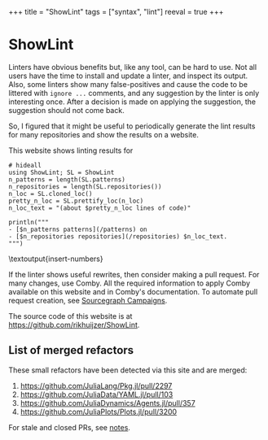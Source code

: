 +++
title = "ShowLint"
tags = ["syntax", "lint"]
reeval = true
+++

# ShowLint

Linters have obvious benefits but, like any tool, can be hard to use.
Not all users have the time to install and update a linter, and inspect its output.
Also, some linters show many false-positives and cause the code to be littered with `ignore ...` comments, and any suggestion by the linter is only interesting once.
After a decision is made on applying the suggestion, the suggestion should not come back.

So, I figured that it might be useful to periodically generate the lint results for many repositories and show the results on a website.

This website shows linting results for

```julia:insert-numbers
# hideall
using ShowLint; SL = ShowLint
n_patterns = length(SL.patterns)
n_repositories = length(SL.repositories())
n_loc = SL.cloned_loc()
pretty_n_loc = SL.prettify_loc(n_loc)
n_loc_text = "(about $pretty_n_loc lines of code)"

println("""
- [$n_patterns patterns](/patterns) on 
- [$n_repositories repositories](/repositories) $n_loc_text.
""")
```
\textoutput{insert-numbers}

If the linter shows useful rewrites, then consider making a pull request.
For many changes, use Comby.
All the required information to apply Comby available on this website and in Comby's documentation.
To automate pull request creation, see [Sourcegraph Campaigns](https://sourcegraph.com/campaigns).

The source code of this website is at <https://github.com/rikhuijzer/ShowLint>.

## List of merged refactors 

These small refactors have been detected via this site and are merged:

1. <https://github.com/JuliaLang/Pkg.jl/pull/2297>
1. <https://github.com/JuliaData/YAML.jl/pull/103>
1. <https://github.com/JuliaDynamics/Agents.jl/pull/357>
1. <https://github.com/JuliaPlots/Plots.jl/pull/3200>

For stale and closed PRs, see [notes](/notes).
